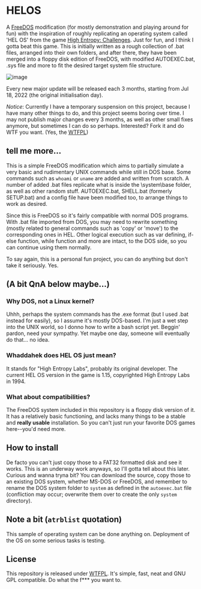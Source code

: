 # HELOS
A [FreeDOS](https://www.freedos.org/) modification (for mostly demonstration and playing around for fun) with the inspiration of roughly replicating an operating system called 'HEL OS' from the game [High Entropy: Challenges](https://store.steampowered.com/app/1389630/High_Entropy_Challenges/). Just for fun, and I think I gotta beat this game. This is initially written as a rough collection of .bat files, arranged into their own folders, and after there, they have been merged into a floppy disk edition of FreeDOS, with modified AUTOEXEC.bat, .sys file and more to fit the desired target system file structure.

![image](https://github.com/Barnacl437/HELOS/assets/87983017/f141c31d-bf05-4e49-a4bd-aaa8243378ca)


Every new major update will be released each 3 months, starting from Jul 18, 2022 (the original initialisation day).

*Notice*: Currently I have a temporary suspension on this project, because I have many other things to do, and this project seems boring over time. I may not publish major changes every 3 months, as well as other small fixes anymore, but sometimes I can do so perhaps. Interested? Fork it and do WTF you want. (Yes, the [WTFPL](http://www.wtfpl.net/)) 

## tell me more...
This is a simple FreeDOS modification which aims to partially simulate a very basic and rudimentary UNIX commands while still in DOS base. Some commands such as `whoami` or `uname` are added and written from scratch. A number of added .bat files replicate what is inside the \system\base folder, as well as other random stuff. AUTOEXEC.bat, SHELL.bat (formerly SETUP.bat) and a config file have been modified too, to arrange things to work as desired.

Since this is FreeDOS so it's fairly compatible with normal DOS programs. With .bat file imported from DOS, you may need to rewrite something (mostly related to general commands such as 'copy' or 'move') to the corresponding ones in HEL. Other logical execution such as var defining, if-else function, while function and more are intact, to the DOS side, so you can continue using them normally.

To say again, this is a personal fun project, you can do anything but don't take it seriously. Yes.


 ## (A bit QnA below maybe...)
 ### Why DOS, not a Linux kernel?
 Uhhh, perhaps the system commands has the .exe format (but I used .bat instead for easily), so I assume it's mostly DOS-based.
 I'm just a wet step into the UNIX world, so I donno how to write a bash script yet. Beggin' pardon, need your sympathy.
 Yet maybe one day, someone will eventually do that... no idea.
 
 ### Whaddahek does HEL OS just mean?
 It stands for "High Entropy Labs", probably its original developer. The current HEL OS version in the game is 1.15, copyrighted High Entropy Labs in 1994.
 
 ### What about compatibilities?
 The FreeDOS system included in this repository is a floppy disk version of it. It has a relatively basic functioning, and lacks many things to be a stable and **really usable** installation. So you can't just run your favorite DOS games here--you'd need more.
 
 ## How to install
 De facto you can't just copy those to a FAT32 formatted disk and see it works. This is an underway work anyways, so I'll gotta tell about this later.
 Curious and wanna tryna bit? You can download the source, copy those to an existing DOS system, whether MS-DOS or FreeDOS, and remember to rename the DOS system folder to ```system``` as defined in the ```autoexec.bat``` file (confliction may occur; overwrite them over to create the only ```system``` directory).
 
## Note a bit (```atrblist``` quotation)
 This sample of operating system can be done anything on.
 Deployment of the OS on some serious tasks is testing.

## License
This repository is released under [WTFPL](http://www.wtfpl.net/). It's simple, fast, neat and GNU GPL compatible.
Do what the f*** you want to.
